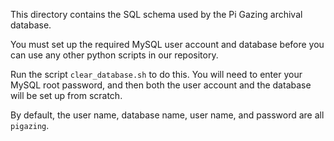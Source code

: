 This directory contains the SQL schema used by the Pi Gazing archival database.

You must set up the required MySQL user account and database before you can use any other python scripts in our repository.

Run the script `clear_database.sh` to do this. You will need to enter your MySQL root password, and then both the user account and the database will be set up from scratch.

By default, the user name, database name, user name, and password are all `pigazing`.
